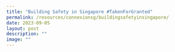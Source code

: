 ```yaml
---
title: "Building Safety in Singapore #TakenForGranted"
permalink: /resources/connexionsg/buildingsafetyinsingapore/
date: 2023-09-05
layout: post
description: ""
image: ""
---
```

